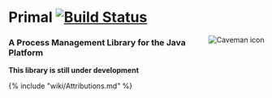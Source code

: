 # Primal [![Build Status](https://travis-ci.org/whiskeysierra/primal.png?branch=master)](http://travis-ci.org/whiskeysierra/primal)

<img src="https://raw.github.com/wiki/whiskeysierra/primal/icon.png" alt="Caveman icon" align="right"/>

### A **Pr**ocess **Ma**nagement **L**ibrary for the Java Platform
**This library is still under development**

{% include "wiki/Attributions.md" %}